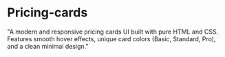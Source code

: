 # Pricing-cards
"A modern and responsive pricing cards UI built with pure HTML and CSS. Features smooth hover effects, unique card colors (Basic, Standard, Pro), and a clean minimal design."
